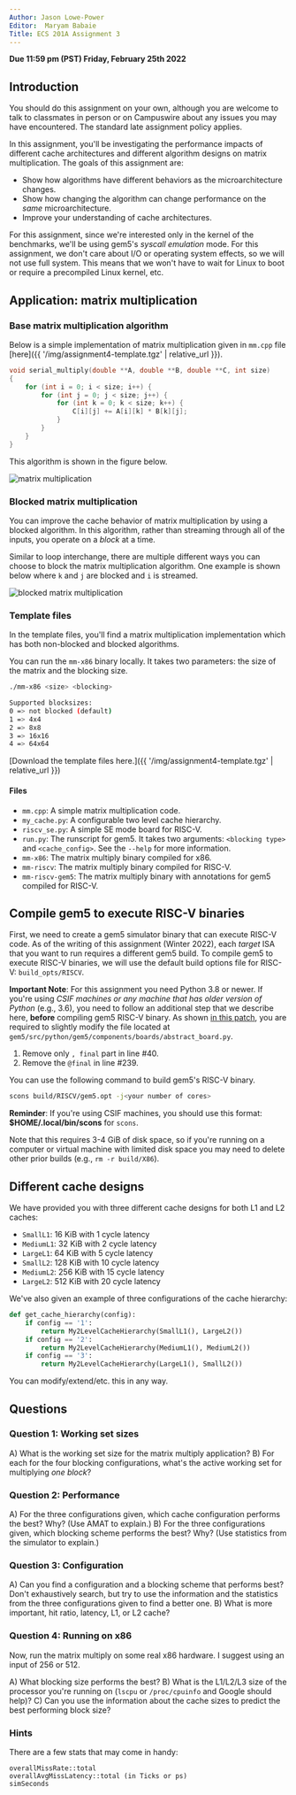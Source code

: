```yaml
---
Author: Jason Lowe-Power
Editor:  Maryam Babaie
Title: ECS 201A Assignment 3
---
```


**Due 11:59 pm (PST) Friday, February 25th 2022**

## Introduction

You should do this assignment on your own, although you are welcome to talk to classmates in person or on Campuswire about any issues you may have encountered.
The standard late assignment policy applies.

In this assignment, you'll be investigating the performance impacts of different cache architectures and different algorithm designs on matrix multiplication.
The goals of this assignment are:

- Show how algorithms have different behaviors as the microarchitecture changes.
- Show how changing the algorithm can change performance on the *same* microarchitecture.
- Improve your understanding of cache architectures.

For this assignment, since we're interested only in the kernel of the benchmarks, we'll be using gem5's *syscall emulation* mode.
For this assignment, we don't care about I/O or operating system effects, so we will not use full system.
This means that we won't have to wait for Linux to boot or require a precompiled Linux kernel, etc.

## Application: matrix multiplication

### Base matrix multiplication algorithm

Below is a simple implementation of matrix multiplication given in `mm.cpp` file [here]({{ '/img/assignment4-template.tgz' | relative_url }}).

```cpp
void serial_multiply(double **A, double **B, double **C, int size)
{
    for (int i = 0; i < size; i++) {
        for (int j = 0; j < size; j++) {
            for (int k = 0; k < size; k++) {
                C[i][j] += A[i][k] * B[k][j];
            }
        }
    }
}
```

This algorithm is shown in the figure below.

![matrix multiplication](mm.png)

### Blocked matrix multiplication

You can improve the cache behavior of matrix multiplication by using a blocked algorithm.
In this algorithm, rather than streaming through all of the inputs, you operate on a *block* at a time.

Similar to loop interchange, there are multiple different ways you can choose to block the matrix multiplication algorithm.
One example is shown below where `k` and `j` are blocked and `i` is streamed.

![blocked matrix multiplication](bmm.png)

### Template files

In the template files, you'll find a matrix multiplication implementation which has both non-blocked and blocked algorithms.

You can run the `mm-x86` binary locally.
It takes two parameters: the size of the matrix and the blocking size.

```sh
./mm-x86 <size> <blocking>

Supported blocksizes:
0 => not blocked (default)
1 => 4x4
2 => 8x8
3 => 16x16
4 => 64x64
```

[Download the template files here.]({{ '/img/assignment4-template.tgz' | relative_url }})

#### Files

- `mm.cpp`: A simple matrix multiplication code.
- `my_cache.py`: A configurable two level cache hierarchy.
- `riscv_se.py`: A simple SE mode board for RISC-V.
- `run.py`: The runscript for gem5. It takes two arguments: `<blocking type>` and `<cache_config>`. See the `--help` for more information.
- `mm-x86`: The matrix multiply binary compiled for x86.
- `mm-riscv`: The matrix multiply binary compiled for RISC-V.
- `mm-riscv-gem5`: The matrix multiply binary with annotations for gem5 compiled for RISC-V.

## Compile gem5 to execute RISC-V binaries

First, we need to create a gem5 simulator binary that can execute RISC-V code.
As of the writing of this assignment (Winter 2022), each *target* ISA that you want to run requires a different gem5 build.
To compile gem5 to execute RISC-V binaries, we will use the default build options file for RISC-V: `build_opts/RISCV`.

**Important Note**: For this assignment you need Python 3.8 or newer. If you're using *CSIF machines or any machine that has older version of Python* (e.g., 3.6), you need to follow an additional step that we describe here, **before** compiling gem5 RISC-V binary. As shown [in this patch](https://gem5-review.googlesource.com/c/public/gem5/+/55863/2/src/python/gem5/components/boards/abstract_board.py), you are required to slightly modify the file located at `gem5/src/python/gem5/components/boards/abstract_board.py`.

1. Remove only `, final` part in line #40.
2. Remove the `@final` in line #239.

You can use the following command to build gem5's RISC-V binary.

```sh
scons build/RISCV/gem5.opt -j<your number of cores>
```

**Reminder**: If you're using CSIF machines, you should use this format: **$HOME/.local/bin/scons** for `scons`.

Note that this requires 3-4 GiB of disk space, so if you're running on a computer or virtual machine with limited disk space you may need to delete other prior builds (e.g., `rm -r build/X86`).

## Different cache designs

We have provided you with three different cache designs for both L1 and L2 caches:

- `SmallL1`: 16 KiB with 1 cycle latency
- `MediumL1`: 32 KiB with 2 cycle latency
- `LargeL1`: 64 KiB with 5 cycle latency
- `SmallL2`: 128 KiB with 10 cycle latency
- `MediumL2`: 256 KiB with 15 cycle latency
- `LargeL2`: 512 KiB with 20 cycle latency

We've also given an example of three configurations of the cache hierarchy:

```python
def get_cache_hierarchy(config):
    if config == '1':
        return My2LevelCacheHierarchy(SmallL1(), LargeL2())
    if config == '2':
        return My2LevelCacheHierarchy(MediumL1(), MediumL2())
    if config == '3':
        return My2LevelCacheHierarchy(LargeL1(), SmallL2())
```

You can modify/extend/etc. this in any way.

## Questions

### Question 1: Working set sizes

A) What is the working set size for the matrix multiply application?
B) For each for the four blocking configurations, what's the active working set for multiplying *one block*?

### Question 2: Performance

A) For the three configurations given, which cache configuration performs the best? Why? (Use AMAT to explain.)
B) For the three configurations given, which blocking scheme performs the best? Why? (Use statistics from the simulator to explain.)

### Question 3: Configuration

A) Can you find a configuration and a blocking scheme that performs best?
Don't exhaustively search, but try to use the information and the statistics from the three configurations given to find a better one.
B) What is more important, hit ratio, latency, L1, or L2 cache?

### Question 4: Running on x86

Now, run the matrix multiply on some real x86 hardware. I suggest using an input of 256 or 512.

A) What blocking size performs the best?
B) What is the L1/L2/L3 size of the processor you're running on (`lscpu` or `/proc/cpuinfo` and Google should help)?
C) Can you use the information about the cache sizes to predict the best performing block size?

### Hints

There are a few stats that may come in handy:

```
overallMissRate::total
overallAvgMissLatency::total (in Ticks or ps)
simSeconds
```
